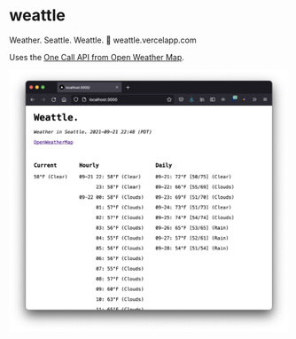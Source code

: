 # weattle

Weather. Seattle. Weattle. :shrug: weattle.vercelapp.com

Uses the [One Call API from Open Weather Map](https://openweathermap.org/api/one-call-api).

![](/public/screenshot.png)